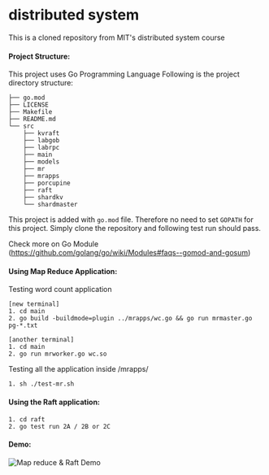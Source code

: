 # distributed system
This is a cloned repository from MIT's distributed system course

#### Project Structure:
This project uses Go Programming Language
Following is the project directory structure:
```
├── go.mod
├── LICENSE
├── Makefile
├── README.md
└── src
    ├── kvraft
    ├── labgob
    ├── labrpc
    ├── main
    ├── models
    ├── mr
    ├── mrapps
    ├── porcupine
    ├── raft
    ├── shardkv
    └── shardmaster
```
This project is added with `go.mod` file. Therefore no need to set `GOPATH` for this project.
Simply clone the repository and following test run should pass.

Check more on Go Module (https://github.com/golang/go/wiki/Modules#faqs--gomod-and-gosum)

#### Using Map Reduce Application:

Testing word count application
    
    [new terminal]
    1. cd main
    2. go build -buildmode=plugin ../mrapps/wc.go && go run mrmaster.go pg-*.txt
    
    [another terminal]
    1. cd main
    2. go run mrworker.go wc.so
    
Testing all the application inside /mrapps/
    
    1. sh ./test-mr.sh

#### Using the Raft application:

    1. cd raft
    2. go test run 2A / 2B or 2C

#### Demo:

![Map reduce & Raft Demo](https://github.com/ddeka0/distributed-system/blob/master/demo-v0.1.gif)
    

